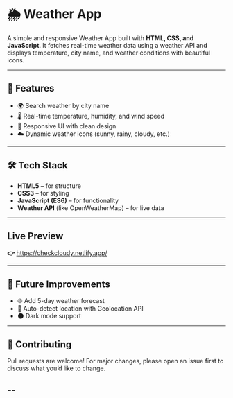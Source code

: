 # 🌦️ Weather App

A simple and responsive Weather App built with **HTML, CSS, and JavaScript**.
It fetches real-time weather data using a weather API and displays temperature, city name, and weather conditions with beautiful icons.

---

## 🚀 Features

* 🌍 Search weather by city name
* 🌡️ Real-time temperature, humidity, and wind speed
* 🎨 Responsive UI with clean design
* ☁️ Dynamic weather icons (sunny, rainy, cloudy, etc.)

---

## 🛠️ Tech Stack

* **HTML5** – for structure
* **CSS3** – for styling
* **JavaScript (ES6)** – for functionality
* **Weather API** (like OpenWeatherMap) – for live data

---

## Live Preview 
**👉** https://checkcloudy.netlify.app/

---

## 📌 Future Improvements

* 🌐 Add 5-day weather forecast
* 📍 Auto-detect location with Geolocation API
* 🌑 Dark mode support

---

## 🤝 Contributing

Pull requests are welcome! For major changes, please open an issue first to discuss what you’d like to change.

--
---
